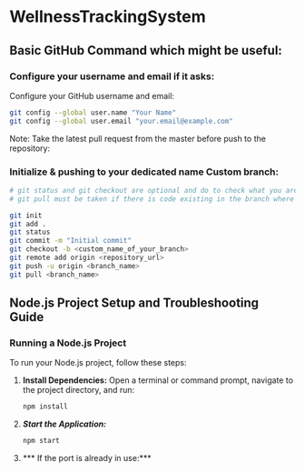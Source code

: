 # WellnessTrackingSystem

## Basic GitHub Command  which might be useful:

### Configure your username and email if it asks:

Configure your GitHub username and email:

```bash
git config --global user.name "Your Name"
git config --global user.email "your.email@example.com"

```


Note: Take the latest pull request from the master before push to the repository:

### Initialize & pushing to your dedicated name Custom branch:

```bash
# git status and git checkout are optional and do to check what you are pushing and adding a custom branch respectively.
# git pull must be taken if there is code existing in the branch where you are pushing

git init
git add .
git status                  
git commit -m "Initial commit"
git checkout -b <custom_name_of_your_branch>    
git remote add origin <repository_url>
git push -u origin <branch_name>
git pull <branch_name>

```


## Node.js Project Setup and Troubleshooting Guide

### Running a Node.js Project

To run your Node.js project, follow these steps:

1. **Install Dependencies:**
   Open a terminal or command prompt, navigate to the project directory, and run:

   ```bash
   npm install


2. ***Start the Application:***
   ```bash
   npm start

   
3. *** If the port is already in use:***
   ```bash
   







